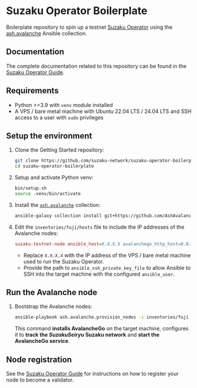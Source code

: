 # Suzaku Operator Boilerplate

Boilerplate repository to spin up a testnet [Suzaku Operator](https://docs.suzaku.network/suzaku-restaking/for-operators/introduction) using the [ash.avalanche](https://github.com/AshAvalanche/ansible-avalanche-collection) Ansible collection.

## Documentation

The complete documentation related to this repository can be found in the [Suzaku Operator Guide](https://docs.suzaku.network/suzaku-restaking/for-operators/operator-guide).

## Requirements

- Python >=3.9 with `venv` module installed
- A VPS / bare metal machine with Ubuntu 22.04 LTS / 24.04 LTS and SSH access to a user with `sudo` privileges

## Setup the environment

1. Clone the Getting Started repository:

   ```bash
   git clone https://github.com/suzaku-network/suzaku-operator-boilerplate
   cd suzaku-operator-boilerplate
   ```

2. Setup and activate Python venv:

   ```bash
   bin/setup.sh
   source .venv/bin/activate
   ```

3. Install the [`ash.avalanche`](https://github.com/AshAvalanche/ansible-avalanche-collection) collection:

   ```bash
   ansible-galaxy collection install git+https://github.com/AshAvalanche/ansible-avalanche-collection.git
   ```

4. Edit the `inventories/fuji/hosts` file to include the IP addresses of the Avalanche nodes:

   ```ini
   suzaku-testnet-node ansible_host=X.X.X.X avalanchego_http_host=0.0.0.0 ansible_user=ubuntu ansible_ssh_private_key_file=files/ansible_key.pem
   ```

   -  Replace `X.X.X.X` with the IP address of the VPS / bare metal machine used to run the Suzaku Operator.
   -  Provide the path to `ansible_ssh_private_key_file` to allow Ansible to SSH into the target machine with the configured `ansible_user`.

## Run the Avalanche node

1. Bootstrap the Avalanche nodes:

   ```bash
   ansible-playbook ash.avalanche.provision_nodes -i inventories/fuji
   ```

   This command **installs AvalancheGo** on the target machine, configures it to **track the *SuzakuSeiryu* Suzaku network** and **start the AvalancheGo service**.

## Node registration

See the [Suzaku Operator Guide](https://docs.suzaku.network/suzaku-restaking/for-operators/operator-guide#node-registration) for instructions on how to register your node to become a validator.
